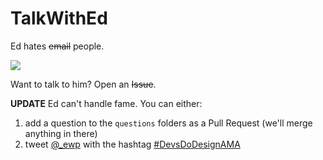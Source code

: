 # TalkWithEd

Ed hates ~~email~~ people.

![](https://i.imgur.com/4ds1qzZ.png)

Want to talk to him? Open an ~~Issue~~.

**UPDATE** Ed can't handle fame. You can either:

1. add a question to the `questions` folders as a Pull Request (we'll merge anything in there)
2. tweet [@_ewp](https://twitter.com/_ewp) with the hashtag [#DevsDoDesignAMA](https://twitter.com/hashtag/DevsDoDesignAMA)
